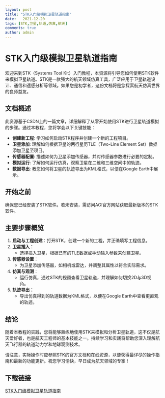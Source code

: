 ```yaml
---
layout: post
title: "STK入门级模拟卫星轨道指南"
date:   2021-12-20
tags: [STK,卫星,轨道,仿真,航天]
comments: true
author: admin
---
```

# STK入门级模拟卫星轨道指南

欢迎来到STK（Systems Tool Kit）入门教程，本资源将引导您如何使用STK软件来模拟卫星轨道。STK是一款强大的航天领域仿真工具，广泛应用于卫星轨道设计、通信和遥感分析等领域。如果您是初学者，这份文档将是您探索航天仿真世界的良师益友。

## 文档概述

此资源基于CSDN上的一篇文章，详细解释了从零开始使用STK进行卫星轨道模拟的步骤。通过本教程，您将学会以下关键技能：

- **创建新工程**: 学习如何启动STK程序并创建一个新的工程项目。
- **卫星添加**: 理解如何根据卫星的两行星历TLE（Two-Line Element Set）数据添加卫星至项目。
- **传感器配置**: 描述如何为卫星添加传感器，并对传感器参数进行必要的定制。
- **模拟运行**: 了解如何运行仿真，观察卫星在二维和三维空间中的轨迹。
- **数据导出**: 教您如何将卫星的轨迹导出为KML格式，以便在Google Earth中展示。

## 开始之前

确保您已经安装了STK软件。若未安装，需访问AGI官方网站获取最新版本的STK软件。

## 主要步骤概览

1. **启动与工程创建**：打开STK，创建一个新的工程，并正确填写工程信息。
2. **卫星插入**：
   - 选择插入卫星，根据已有的TLE数据或手动输入参数来创建卫星。
3. **传感器设置**：
   - 为卫星添加传感器，如相机或雷达，并调整其属性以符合实际需求。
4. **仿真与观测**：
   - 运行仿真，通过STK的视窗查看卫星轨道，并理解如何切换2D与3D视角。
5. **轨迹导出**：
   - 导出仿真得到的轨道数据为KML格式，以便在Google Earth中查看更直观的轨迹。

## 结论

随着本教程的实践，您将能够熟练地使用STK来模拟和分析卫星轨道，这不仅是航天爱好者，也是航天工程师的基本技能之一。持续学习和实践将帮助您深入理解航天飞行器的轨道动力学和地球观测技术。

请注意，实际操作时应参照STK的官方文档和在线资源，以便获得最详尽的操作指南和最新的功能更新。祝您学习愉快，早日成为航天领域的专家！

## 下载链接

[STK入门级模拟卫星轨道指南](https://pan.quark.cn/s/672a438afe82)